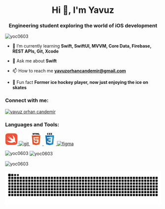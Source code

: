 <h1 align="center">Hi 👋, I'm Yavuz</h1>
<h3 align="center">Engineering student exploring the world of iOS development</h3>

<p align="left"> <img src="https://komarev.com/ghpvc/?username=yoc0603&label=Profile%20views&color=0e75b6&style=flat" alt="yoc0603" /> </p>

- 🔭 I’m currently learning **Swift, SwiftUI, MVVM, Core Data, Firebase, REST APIs, Git, Xcode**

- 💬 Ask me about **Swift**

- 📫 How to reach me **yavuzorhancandemir@gmail.com**

- 🏒 Fun fact **Former ice hockey player, now just enjoying the ice on skates**

<h3 align="left">Connect with me:</h3>
<p align="left">
<a href="https://linkedin.com/in/yavuz orhan candemir" target="blank"><img align="center" src="https://raw.githubusercontent.com/rahuldkjain/github-profile-readme-generator/master/src/images/icons/Social/linked-in-alt.svg" alt="yavuz orhan candemir" height="30" width="40" /></a>
</p>

<h3 align="left">Languages and Tools:</h3>
<p align="left">
  <a href="https://developer.apple.com/swift/" target="_blank" rel="noreferrer">
    <img src="https://raw.githubusercontent.com/devicons/devicon/master/icons/swift/swift-original.svg" alt="swift" width="40" height="40"/>
  </a>
  <a href="https://git-scm.com/" target="_blank" rel="noreferrer">
    <img src="https://www.vectorlogo.zone/logos/git-scm/git-scm-icon.svg" alt="git" width="40" height="40"/>
  </a>
  <a href="https://www.w3.org/html/" target="_blank" rel="noreferrer">
    <img src="https://raw.githubusercontent.com/devicons/devicon/master/icons/html5/html5-original-wordmark.svg" alt="html5" width="40" height="40"/>
  </a>
  <a href="https://www.w3schools.com/css/" target="_blank" rel="noreferrer">
    <img src="https://raw.githubusercontent.com/devicons/devicon/master/icons/css3/css3-original-wordmark.svg" alt="css3" width="40" height="40"/>
  </a>
  <a href="https://www.figma.com/" target="_blank" rel="noreferrer">
    <img src="https://www.vectorlogo.zone/logos/figma/figma-icon.svg" alt="figma" width="40" height="40"/>
  </a>
</p>


<p><img align="left" src="https://github-readme-stats.vercel.app/api/top-langs?username=yoc0603&show_icons=true&locale=en&layout=compact" alt="yoc0603" /></p>

<p>&nbsp;<img align="center" src="https://github-readme-stats.vercel.app/api?username=yoc0603&show_icons=true&locale=en" alt="yoc0603" /></p>

<p><img align="center" src="https://github-readme-streak-stats.herokuapp.com/?user=yoc0603&" alt="yoc0603" /></p>


![snake gif](https://github.com/Yoc0603/Yoc0603/blob/output/github-contribution-grid-snake.svg)
